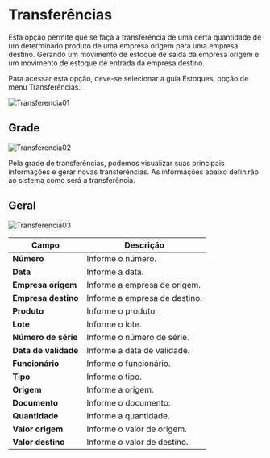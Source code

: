 # Transferências
Esta opção permite que se faça a transferência de uma certa quantidade de um determinado produto de uma empresa origem para uma empresa destino. Gerando um movimento de estoque de saída da empresa origem e um movimento de estoque de entrada da empresa destino.

Para acessar esta opção, deve-se selecionar a guia Estoques, opção de menu Transferências.

![Transferencia01](https://raw.githubusercontent.com/netforcews/docs-erp/master/Estoques/Imagens/Transferencias01.png)

## Grade
![Transferencia02](https://raw.githubusercontent.com/netforcews/docs-erp/master/Estoques/Imagens/Transferencias02.png)

Pela grade de transferências, podemos visualizar suas principais informações e gerar novas transferências.
As informações abaixo definirão ao sistema como será a transferência.

## Geral
![Transferencia03](https://raw.githubusercontent.com/netforcews/docs-erp/master/Estoques/Imagens/Transferencias03.png)

Campo | Descrição
------|----------
**Número** | Informe o número.
**Data** | Informe a data.
**Empresa origem** | Informe a empresa de origem.
**Empresa destino** | Informe a empresa de destino.
**Produto** | Informe o produto. 
**Lote** | Informe o lote.
**Número de série** | Informe o número de série.
**Data de validade** | Informe a data de validade.
**Funcionário** | Informe o funcionário.
**Tipo** | Informe o tipo.
**Origem** | Informe a origem.
**Documento** | Informe o documento.
**Quantidade** | Informe a quantidade.
**Valor origem** | Informe o valor de origem.
**Valor destino** | Informe o valor de destino.
